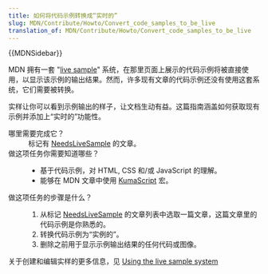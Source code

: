 ```yaml
---
title: 如何将代码示例转换成“实时的”
slug: MDN/Contribute/Howto/Convert_code_samples_to_be_live
translation_of: MDN/Contribute/Howto/Convert_code_samples_to_be_live
---
```

<div>{{MDNSidebar}}</div>

<p>MDN 拥有一套 "<a href="/zh-CN/docs/MDN/Contribute/Editor/Live_samples">live sample</a>" 系统，在那里页面上展示的代码示例将被直接使用，以显示该示例的输出结果。然而，许多现有文章的代码示例还没有使用这套系统，它们需要被转换。</p>

<p>实样让你可以看到示例输出的样子，让文档生动有益。这篇指南涵盖如何获取现有示例并添加上“实时的”功能性。</p>

<dl>
 <dt>哪里需要完成它？</dt>
 <dd>标记有 <a href="/zh-CN/docs/tag/NeedsLiveSample">NeedsLiveSample</a> 的文章。</dd>
 <dt>做这项任务你需要知道哪些？</dt>
 <dd>
 <ul>
  <li>基于代码示例，对 HTML, CSS 和/或 JavaScript 的理解。</li>
  <li>能够在 MDN 文章中使用 <a href="/zh-CN/docs/MDN/Contribute/Tools/KumaScript">KumaScript</a> 宏。</li>
 </ul>
 </dd>
 <dt>做这项任务的步骤是什么？</dt>
 <dd>
 <ol>
  <li>从标记 <a href="/zh-CN/docs/tag/NeedsLiveSample">NeedsLiveSample</a> 的文章列表中选取一篇文章，这篇文章里的代码示例是你熟悉的。</li>
  <li>转换代码示例为“实例的”。</li>
  <li>删除之前用于显示示例输出结果的任何代码或图像。</li>
 </ol>
 </dd>
</dl>

<p>关于创建和编辑实样的更多信息，见 <a href="/zh-CN/docs/MDN/Contribute/Editor/Live_samples">Using the live sample system</a></p>
